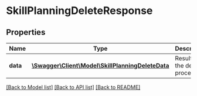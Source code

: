 # SkillPlanningDeleteResponse

## Properties
Name | Type | Description | Notes
------------ | ------------- | ------------- | -------------
**data** | [**\Swagger\Client\Model\SkillPlanningDeleteData**](SkillPlanningDeleteData.md) | Results of the delete process | 

[[Back to Model list]](../README.md#documentation-for-models) [[Back to API list]](../README.md#documentation-for-api-endpoints) [[Back to README]](../README.md)


